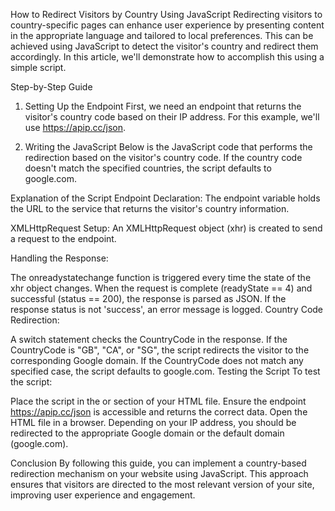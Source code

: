 How to Redirect Visitors by Country Using JavaScript
Redirecting visitors to country-specific pages can enhance user experience by presenting content in the appropriate language and tailored to local preferences. This can be achieved using JavaScript to detect the visitor's country and redirect them accordingly. In this article, we'll demonstrate how to accomplish this using a simple script.

Step-by-Step Guide
1. Setting Up the Endpoint
First, we need an endpoint that returns the visitor's country code based on their IP address. For this example, we'll use https://apip.cc/json.

2. Writing the JavaScript
Below is the JavaScript code that performs the redirection based on the visitor's country code. If the country code doesn't match the specified countries, the script defaults to google.com.


<script>
var endpoint = 'https://apip.cc/json';
var xhr = new XMLHttpRequest();
xhr.onreadystatechange = function() {
    if (this.readyState == 4 && this.status == 200) {
        var response = JSON.parse(this.responseText);
        if(response.status !== 'success') {
            console.log('Query failed: ' + response.message);
            return;
        }
        // Redirect based on the country code
        switch(response.CountryCode) {
            case "GB":
                window.location.replace("https://google.co.uk/");
                break;
            case "CA":
                window.location.replace("https://google.ca/");
                break;
            case "SG":
                window.location.replace("https://google.com.sg/");
                break;
            default:
                window.location.replace("https://google.com/");
        }
    }
};
xhr.open('GET', endpoint, true);
xhr.send();
</script>
Explanation of the Script
Endpoint Declaration: The endpoint variable holds the URL to the service that returns the visitor's country information.

XMLHttpRequest Setup: An XMLHttpRequest object (xhr) is created to send a request to the endpoint.

Handling the Response:

The onreadystatechange function is triggered every time the state of the xhr object changes.
When the request is complete (readyState == 4) and successful (status == 200), the response is parsed as JSON.
If the response status is not 'success', an error message is logged.
Country Code Redirection:

A switch statement checks the CountryCode in the response.
If the CountryCode is "GB", "CA", or "SG", the script redirects the visitor to the corresponding Google domain.
If the CountryCode does not match any specified case, the script defaults to google.com.
Testing the Script
To test the script:

Place the script in the <head> or <body> section of your HTML file.
Ensure the endpoint https://apip.cc/json is accessible and returns the correct data.
Open the HTML file in a browser. Depending on your IP address, you should be redirected to the appropriate Google domain or the default domain (google.com).
 
Conclusion
By following this guide, you can implement a country-based redirection mechanism on your website using JavaScript. This approach ensures that visitors are directed to the most relevant version of your site, improving user experience and engagement.
